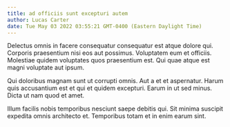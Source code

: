 ```yaml
---
title: ad officiis sunt excepturi autem
author: Lucas Carter
date: Tue May 03 2022 03:55:21 GMT-0400 (Eastern Daylight Time)
---
```

Delectus omnis in facere consequatur consequatur est atque dolore qui. Corporis praesentium nisi eos aut possimus. Voluptatem eum et officiis. Molestiae quidem voluptates quos praesentium est. Qui quae atque est magni voluptate aut ipsum.

 Qui doloribus magnam sunt ut corrupti omnis. Aut a et et aspernatur. Harum quis accusantium est et qui et quidem excepturi. Earum in ut sed minus. Dicta ut nam quod et amet.

 Illum facilis nobis temporibus nesciunt saepe debitis qui. Sit minima suscipit expedita omnis architecto et. Temporibus totam et in enim earum sint.